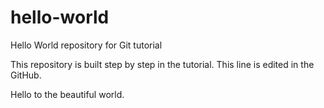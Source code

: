 # hello-world
Hello World repository for Git tutorial


This repository is built step by step in the tutorial.
This line is edited in the GitHub.

Hello to the beautiful world.

